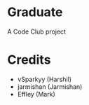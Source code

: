 # Graduate
A Code Club project

# Credits
- vSparkyy (Harshil)
- jarmishan (Jarmishan)
- Effley (Mark)
